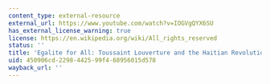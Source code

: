 ```yaml
---
content_type: external-resource
external_url: https://www.youtube.com/watch?v=IOGVgQYX6SU
has_external_license_warning: true
license: https://en.wikipedia.org/wiki/All_rights_reserved
status: ''
title: 'Egalite for All: Toussaint Louverture and the Haitian Revolution'
uid: 450906cd-2298-4425-99f4-68956015d578
wayback_url: ''
---
```

